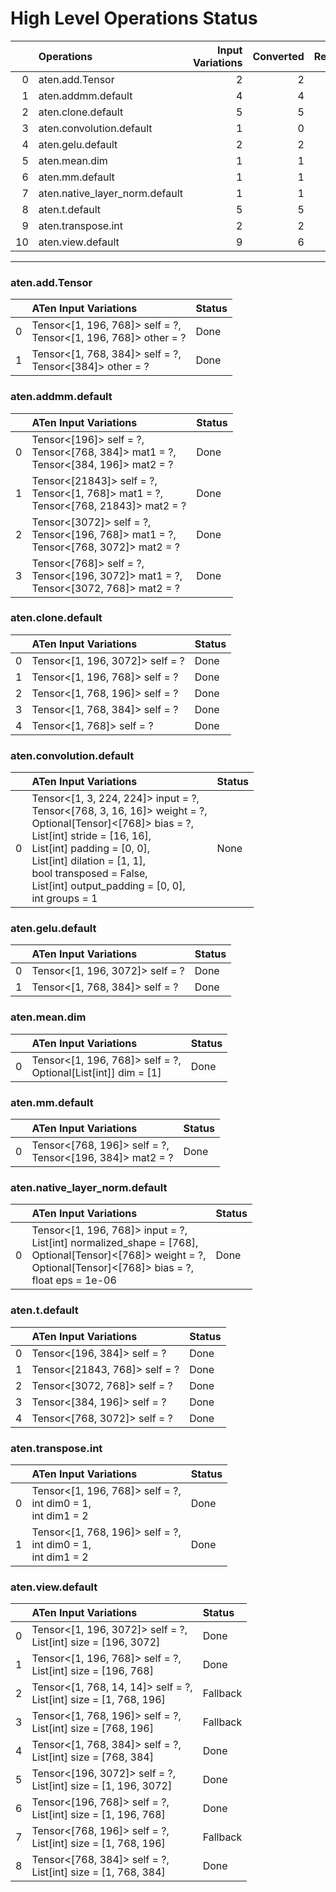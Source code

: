 # High Level Operations Status
|    | Operations                     |   Input Variations |   Converted |   Removed |   Fallback | Completed   |   Score |
|---:|:-------------------------------|-------------------:|------------:|----------:|-----------:|:------------|--------:|
|  0 | aten.add.Tensor                |                  2 |           2 |         0 |          0 | ✅          |    1    |
|  1 | aten.addmm.default             |                  4 |           4 |         0 |          0 | ✅          |    1    |
|  2 | aten.clone.default             |                  5 |           5 |         0 |          0 | ✅          |    1    |
|  3 | aten.convolution.default       |                  1 |           0 |         0 |          0 | ✘           |    0    |
|  4 | aten.gelu.default              |                  2 |           2 |         0 |          0 | ✅          |    1    |
|  5 | aten.mean.dim                  |                  1 |           1 |         0 |          0 | ✅          |    1    |
|  6 | aten.mm.default                |                  1 |           1 |         0 |          0 | ✅          |    1    |
|  7 | aten.native_layer_norm.default |                  1 |           1 |         0 |          0 | ✅          |    1    |
|  8 | aten.t.default                 |                  5 |           5 |         0 |          0 | ✅          |    1    |
|  9 | aten.transpose.int             |                  2 |           2 |         0 |          0 | ✅          |    1    |
| 10 | aten.view.default              |                  9 |           6 |         0 |          3 | 🚧          |    0.67 |
***
### aten.add.Tensor
|    | ATen Input Variations                                              | Status   |
|---:|:-------------------------------------------------------------------|:---------|
|  0 | Tensor<[1, 196, 768]> self = ?,<br>Tensor<[1, 196, 768]> other = ? | Done     |
|  1 | Tensor<[1, 768, 384]> self = ?,<br>Tensor<[384]> other = ?         | Done     |
### aten.addmm.default
|    | ATen Input Variations                                                                    | Status   |
|---:|:-----------------------------------------------------------------------------------------|:---------|
|  0 | Tensor<[196]> self = ?,<br>Tensor<[768, 384]> mat1 = ?,<br>Tensor<[384, 196]> mat2 = ?   | Done     |
|  1 | Tensor<[21843]> self = ?,<br>Tensor<[1, 768]> mat1 = ?,<br>Tensor<[768, 21843]> mat2 = ? | Done     |
|  2 | Tensor<[3072]> self = ?,<br>Tensor<[196, 768]> mat1 = ?,<br>Tensor<[768, 3072]> mat2 = ? | Done     |
|  3 | Tensor<[768]> self = ?,<br>Tensor<[196, 3072]> mat1 = ?,<br>Tensor<[3072, 768]> mat2 = ? | Done     |
### aten.clone.default
|    | ATen Input Variations           | Status   |
|---:|:--------------------------------|:---------|
|  0 | Tensor<[1, 196, 3072]> self = ? | Done     |
|  1 | Tensor<[1, 196, 768]> self = ?  | Done     |
|  2 | Tensor<[1, 768, 196]> self = ?  | Done     |
|  3 | Tensor<[1, 768, 384]> self = ?  | Done     |
|  4 | Tensor<[1, 768]> self = ?       | Done     |
### aten.convolution.default
|    | ATen Input Variations                                                                                                                                                                                                                                                                               | Status   |
|---:|:----------------------------------------------------------------------------------------------------------------------------------------------------------------------------------------------------------------------------------------------------------------------------------------------------|:---------|
|  0 | Tensor<[1, 3, 224, 224]> input = ?,<br>Tensor<[768, 3, 16, 16]> weight = ?,<br>Optional[Tensor]<[768]> bias = ?,<br>List[int] stride = [16, 16],<br>List[int] padding = [0, 0],<br>List[int] dilation = [1, 1],<br>bool transposed = False,<br>List[int] output_padding = [0, 0],<br>int groups = 1 | None     |
### aten.gelu.default
|    | ATen Input Variations           | Status   |
|---:|:--------------------------------|:---------|
|  0 | Tensor<[1, 196, 3072]> self = ? | Done     |
|  1 | Tensor<[1, 768, 384]> self = ?  | Done     |
### aten.mean.dim
|    | ATen Input Variations                                            | Status   |
|---:|:-----------------------------------------------------------------|:---------|
|  0 | Tensor<[1, 196, 768]> self = ?,<br>Optional[List[int]] dim = [1] | Done     |
### aten.mm.default
|    | ATen Input Variations                                       | Status   |
|---:|:------------------------------------------------------------|:---------|
|  0 | Tensor<[768, 196]> self = ?,<br>Tensor<[196, 384]> mat2 = ? | Done     |
### aten.native_layer_norm.default
|    | ATen Input Variations                                                                                                                                                    | Status   |
|---:|:-------------------------------------------------------------------------------------------------------------------------------------------------------------------------|:---------|
|  0 | Tensor<[1, 196, 768]> input = ?,<br>List[int] normalized_shape = [768],<br>Optional[Tensor]<[768]> weight = ?,<br>Optional[Tensor]<[768]> bias = ?,<br>float eps = 1e-06 | Done     |
### aten.t.default
|    | ATen Input Variations         | Status   |
|---:|:------------------------------|:---------|
|  0 | Tensor<[196, 384]> self = ?   | Done     |
|  1 | Tensor<[21843, 768]> self = ? | Done     |
|  2 | Tensor<[3072, 768]> self = ?  | Done     |
|  3 | Tensor<[384, 196]> self = ?   | Done     |
|  4 | Tensor<[768, 3072]> self = ?  | Done     |
### aten.transpose.int
|    | ATen Input Variations                                            | Status   |
|---:|:-----------------------------------------------------------------|:---------|
|  0 | Tensor<[1, 196, 768]> self = ?,<br>int dim0 = 1,<br>int dim1 = 2 | Done     |
|  1 | Tensor<[1, 768, 196]> self = ?,<br>int dim0 = 1,<br>int dim1 = 2 | Done     |
### aten.view.default
|    | ATen Input Variations                                                | Status   |
|---:|:---------------------------------------------------------------------|:---------|
|  0 | Tensor<[1, 196, 3072]> self = ?,<br>List[int] size = [196, 3072]     | Done     |
|  1 | Tensor<[1, 196, 768]> self = ?,<br>List[int] size = [196, 768]       | Done     |
|  2 | Tensor<[1, 768, 14, 14]> self = ?,<br>List[int] size = [1, 768, 196] | Fallback |
|  3 | Tensor<[1, 768, 196]> self = ?,<br>List[int] size = [768, 196]       | Fallback |
|  4 | Tensor<[1, 768, 384]> self = ?,<br>List[int] size = [768, 384]       | Done     |
|  5 | Tensor<[196, 3072]> self = ?,<br>List[int] size = [1, 196, 3072]     | Done     |
|  6 | Tensor<[196, 768]> self = ?,<br>List[int] size = [1, 196, 768]       | Done     |
|  7 | Tensor<[768, 196]> self = ?,<br>List[int] size = [1, 768, 196]       | Fallback |
|  8 | Tensor<[768, 384]> self = ?,<br>List[int] size = [1, 768, 384]       | Done     |

